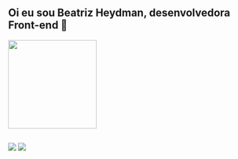 ## Oi eu sou Beatriz Heydman, desenvolvedora Front-end 💜

<div align="center">
  <a href="https://github.com/Beatriz-Heydman">
<div align="start">
<!-- <img height="180em"  src="https://github-readme-stats.vercel.app/api?username=Beatriz-Heydman&show_icons=true&theme=dracula&include_all_commits=true&count_private=tokyonight"/> -->
  <img height="180em"  src="https://github-readme-stats.vercel.app/api/top-langs/?username=Beatriz-Heydman&layout=compact&langs_count=7&theme=tokyonight"/>
</div>
</div>
<!-- <div style="display: inline_block"><br>
  <img align="center" alt="Beatriz-HTML" height="30" width="40" src="https://raw.githubusercontent.com/devicons/devicon/master/icons/html5/html5-original.svg">
  <img align="center" alt="Beatriz-CSS" height="30" width="40" src="https://raw.githubusercontent.com/devicons/devicon/master/icons/css3/css3-original.svg">
  <img align="center" alt="Beatriz-JAVASCRIPT" height="30" width="40" src="https://raw.githubusercontent.com/devicons/devicon/master/icons/javascript/javascript-original.svg">
  <img align="center" alt="Beatriz-TYPESCRIPT" height="30" width="40" src="https://raw.githubusercontent.com/devicons/devicon/master/icons/typescript/typescript-original.svg">
  <img align="center" alt="Beatriz-REACT" height="30" width="40" src="https://raw.githubusercontent.com/devicons/devicon/master/icons/react/react-original.svg">
</div> -->
  
##

<div> 	
 <a href = "mailto:biaheydman@gmail.com"><img src="https://img.shields.io/badge/Gmail-DB7093?style=for-the-badge&logo=gmail&logoColor=white" target="_blank"></a>
 <a href = "https://www.linkedin.com/in/beatriz-heydman/" ><img src="https://img.shields.io/badge/LinkedIn-DB7093?style=for-the-badge&logo=linkedin&logoColor=white" target="_blank"></a>
</div>
